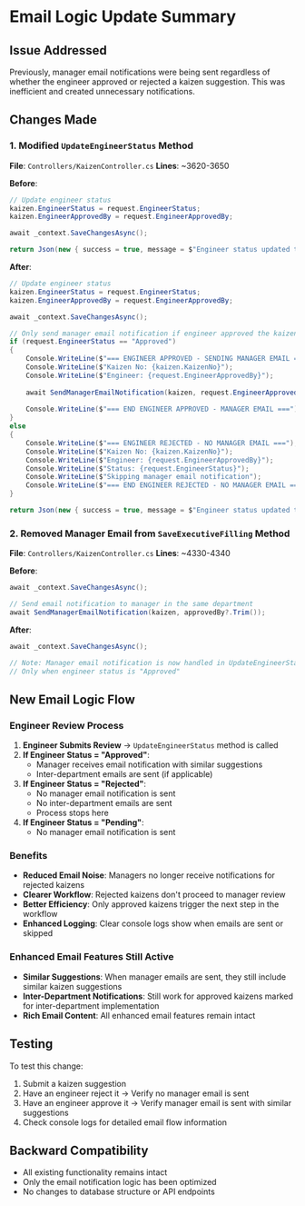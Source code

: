 # Email Logic Update Summary

## Issue Addressed
Previously, manager email notifications were being sent regardless of whether the engineer approved or rejected a kaizen suggestion. This was inefficient and created unnecessary notifications.

## Changes Made

### 1. Modified `UpdateEngineerStatus` Method
**File**: `Controllers/KaizenController.cs`
**Lines**: ~3620-3650

**Before**:
```csharp
// Update engineer status
kaizen.EngineerStatus = request.EngineerStatus;
kaizen.EngineerApprovedBy = request.EngineerApprovedBy;

await _context.SaveChangesAsync();

return Json(new { success = true, message = $"Engineer status updated to {request.EngineerStatus} successfully!" });
```

**After**:
```csharp
// Update engineer status
kaizen.EngineerStatus = request.EngineerStatus;
kaizen.EngineerApprovedBy = request.EngineerApprovedBy;

await _context.SaveChangesAsync();

// Only send manager email notification if engineer approved the kaizen
if (request.EngineerStatus == "Approved")
{
    Console.WriteLine($"=== ENGINEER APPROVED - SENDING MANAGER EMAIL ===");
    Console.WriteLine($"Kaizen No: {kaizen.KaizenNo}");
    Console.WriteLine($"Engineer: {request.EngineerApprovedBy}");
    
    await SendManagerEmailNotification(kaizen, request.EngineerApprovedBy);
    
    Console.WriteLine($"=== END ENGINEER APPROVED - MANAGER EMAIL ===");
}
else
{
    Console.WriteLine($"=== ENGINEER REJECTED - NO MANAGER EMAIL ===");
    Console.WriteLine($"Kaizen No: {kaizen.KaizenNo}");
    Console.WriteLine($"Engineer: {request.EngineerApprovedBy}");
    Console.WriteLine($"Status: {request.EngineerStatus}");
    Console.WriteLine($"Skipping manager email notification");
    Console.WriteLine($"=== END ENGINEER REJECTED - NO MANAGER EMAIL ===");
}

return Json(new { success = true, message = $"Engineer status updated to {request.EngineerStatus} successfully!" });
```

### 2. Removed Manager Email from `SaveExecutiveFilling` Method
**File**: `Controllers/KaizenController.cs`
**Lines**: ~4330-4340

**Before**:
```csharp
await _context.SaveChangesAsync();

// Send email notification to manager in the same department
await SendManagerEmailNotification(kaizen, approvedBy?.Trim());
```

**After**:
```csharp
await _context.SaveChangesAsync();

// Note: Manager email notification is now handled in UpdateEngineerStatus method
// Only when engineer status is "Approved"
```

## New Email Logic Flow

### Engineer Review Process
1. **Engineer Submits Review** → `UpdateEngineerStatus` method is called
2. **If Engineer Status = "Approved"**:
   - Manager receives email notification with similar suggestions
   - Inter-department emails are sent (if applicable)
3. **If Engineer Status = "Rejected"**:
   - No manager email notification is sent
   - No inter-department emails are sent
   - Process stops here
4. **If Engineer Status = "Pending"**:
   - No manager email notification is sent

### Benefits
- **Reduced Email Noise**: Managers no longer receive notifications for rejected kaizens
- **Clearer Workflow**: Rejected kaizens don't proceed to manager review
- **Better Efficiency**: Only approved kaizens trigger the next step in the workflow
- **Enhanced Logging**: Clear console logs show when emails are sent or skipped

### Enhanced Email Features Still Active
- **Similar Suggestions**: When manager emails are sent, they still include similar kaizen suggestions
- **Inter-Department Notifications**: Still work for approved kaizens marked for inter-department implementation
- **Rich Email Content**: All enhanced email features remain intact

## Testing
To test this change:
1. Submit a kaizen suggestion
2. Have an engineer reject it → Verify no manager email is sent
3. Have an engineer approve it → Verify manager email is sent with similar suggestions
4. Check console logs for detailed email flow information

## Backward Compatibility
- All existing functionality remains intact
- Only the email notification logic has been optimized
- No changes to database structure or API endpoints
